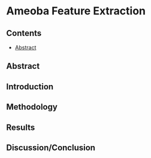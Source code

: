 # Ameoba Feature Extraction

## Contents
- [Abstract](https://github.com/2MY-R/Ameoba-Feature-Extraction/blob/main/README.md#abstract)
## Abstract
## Introduction
## Methodology
## Results
## Discussion/Conclusion
